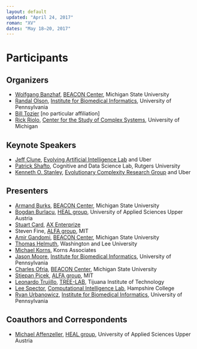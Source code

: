 ```yaml
---
layout: default
updated: "April 24, 2017"
roman: "XV"
dates: "May 18–20, 2017"
---
```


# Participants

## Organizers

- [Wolfgang Banzhaf](http://www.cse.msu.edu/~banzhafw/), [BEACON Center](https://www3.beacon-center.org/), Michigan State University
- [Randal Olson](http://www.randalolson.com), [Institute for Biomedical Informatics](http://upibi.org), University of Pennsylvania
- [Bill Tozier](http://vaguery.github.io) [no particular affiliation]
- [Rick Riolo](https://lsa.umich.edu/cscs/people/affiliated-faculty/rlriolo.html), [Center for the Study of Complex Systems](https://lsa.umich.edu/cscs), University of Michigan

## Keynote Speakers

- [Jeff Clune](http://jeffclune.com/), [Evolving Artificial Intelligence Lab](http://www.evolvingai.org) and Uber
- [Patrick Shafto](http://shaftolab.com), Cognitive and Data Science Lab, Rutgers University
- [Kenneth O. Stanley](http://www.cs.ucf.edu/~kstanley/), [Evolutionary Complexity Research Group](http://eplex.cs.ucf.edu) and Uber

## Presenters

- [Armand Burks](http://www.cse.msu.edu/~burksarm/), [BEACON Center](https://www3.beacon-center.org/), Michigan State University
- [Bogdan Burlacu](http://heal.heuristiclab.com/team/burlacu), [HEAL group](http://heal.heuristiclab.com/team/burlacu), University of Applied Sciences Upper Austria
- [Stuart Card](https://www.researchgate.net/profile/Stuart_Card3), [AX Enterprize](http://axenterprize.com/)
- Steven Fine, [ALFA group](http://alfagroup.csail.mit.edu/12.x/tiki-index.php), MIT
- [Amir Gandomi](http://gandomi.beacon-center.org/), [BEACON Center](https://www3.beacon-center.org/), Michigan State University
- [Thomas Helmuth](https://www.wlu.edu/computer-science/faculty-and-staff/profile?ID=x13084), Washington and Lee University
- [Michael Korns](http://korns.com/), Korns Associates
- [Jason Moore](https://www.med.upenn.edu/apps/faculty/index.php/g275/p8803452), [Institute for Biomedical Informatics](http://upibi.org/), University of Pennsylvania
- [Charles Ofria](http://www.ofria.com/), [BEACON Center](https://www3.beacon-center.org/), Michigan State University
- [Stjepan Picek](https://scholar.google.com/citations?user=C1enS8IAAAAJ), [ALFA group](http://alfagroup.csail.mit.edu/12.x/tiki-index.php), MIT
- [Leonardo Trujillo](https://sites.google.com/site/leonardotrujillogp/), [TREE-LAB](http://www.tree-lab.org/), Tijuana Institute of Technology
- [Lee Spector](http://faculty.hampshire.edu/lspector/), [Computational Intelligence Lab](http://faculty.hampshire.edu/lspector/ici.html), Hampshire College
- [Ryan Urbanowicz](http://ryanurbanowicz.com/), [Institute for Biomedical Informatics](http://upibi.org), University of Pennsylvania

## Coauthors and Correspondents

- [Michael Affenzeller](http://heal.heuristiclab.com/team/affenzeller), [HEAL group](http://heal.heuristiclab.com/team/burlacu), University of Applied Sciences Upper Austria
